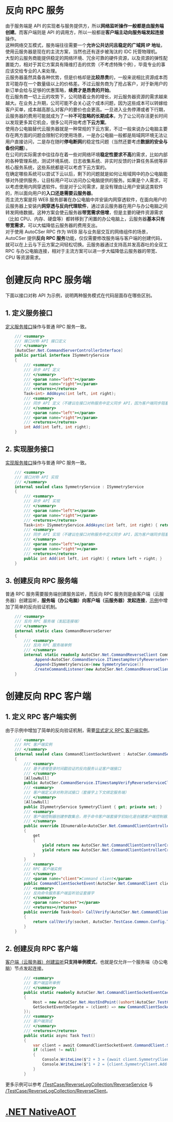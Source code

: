 ﻿# 反向 RPC 服务
由于服务端是 API 的实现者与服务提供方，所以**网络监听操作一般都是由服务端创建**。而客户端则是 API 的调用方，所以一般都是**客户端主动向服务端发起连接**操作。  
这种网络交互模式，服务端往往需要一个**允许公共访问且稳定的广域网 IP 地址**，使用云服务器是现在的主流方案，当然也还有逐步被淘汰的 IDC 托管物理机。  
大型的云服务商能提供稳定的网络环境、冗余可靠的硬件资源，以及资源的弹性配置能力，相对于其它方案具有降维打击的优势（不考虑特殊个例），毕竟专业的事应该交给专业的人来处理。  
云服务器虽然具备各种优势，但是价格却是**比较昂贵**的，一般来说相比资源成本而言可能存在一个数量级以上的价格差。不过云服务商为了抢占客户，对于新用户的新订单会给与足够的优惠策略，**续费才是昂贵的开始**。  
在云服务商一切上云的攻势下，公司随着业务的增长，对云服务器资源的需求越来越大。在业务上升期，公司可能不会关心这个成本问题，因为这些成本可以转嫁给客户买单，成本越高那么对客户的要价也会更高。一旦进入业务停滞或者下行期，云服务器的费用可能就成为了一种**不可忽略的长期成本**，为了让公司存活更长时间以发现更多其它机会，很多公司开始考虑**下云方案**。  
使用办公电脑替代云服务器就是一种常规的下云方案，不过一般来说办公电脑主要存在两方面的问题会限制它的使用场景，一是办公电脑一般都是局域网环境无法让用户直接访问，二是存在随时**停电断网**的稳定性问题（当然还要考虑**数据的安全与备份问题**）。  
在公司的实际需求中往往存在着一些对网络环境**稳定性要求不高**的需求，比如内部的各种管理系统，测试环境系统、日志收集系统、非实时反馈的计算任务系统等非核心服务系统，这些系统都是可以考虑下云方案的。  
在确定哪些系统可以尝试下云以后，剩下的问题就是如何让局域网中的办公电脑能够对外提供服务，让目标用户可以访问办公电脑提供的服务。如果是个人需求，可以考虑使用内网穿透软件。但是对于公司需求，是没有理由让用户安装这类软件的，所以面向用户的**入口还是需要云服务器**。  
而主流方案是将 WEB 服务部署在办公电脑中并安装内网穿透软件，在面向用户的云服务器上安装内**网穿透与反向代理软件**，通过该云服务器在用户与办公电脑之间转发网络数据。这种方案会使云服务器**带宽需求倍增**，但是主要的硬件资源需求（比如 CPU、内存、硬盘等）都转移到了闲置的办公电脑上，云服务器**基本只有带宽需求**，可以大幅降低云服务器的费用支出。  
对于使用 AutoCSer RPC 作为 WEB 层与业务层交互的网络组件的场景，AutoCSer 提供**反向 RPC 服务**功能，仅仅需要修改服务端与客户端的创建代码，就可以在上云与下云方案之间轻松切换。云服务器通过支持高并发高吞吐的全双工 RPC 与办公电脑连接，相对于主流方案可以进一步大幅降低云服务器的带宽、CPU 等资源需求。
# 创建反向 RPC 服务端
下面以接口对称 API 为示例，说明两种服务模式在代码层面存在哪些区别。
## 1. 定义服务接口
[定义服务接口](https://github.com/AutoCSer/AutoCSer2/blob/main/Document/11.ReverseServer/ISymmetryService.cs)操作与普通 RPC 服务一致。
``` csharp
    /// <summary>
    /// 接口对称 API 接口定义
    /// </summary>
    [AutoCSer.Net.CommandServerControllerInterface]
    public partial interface ISymmetryService
    {
        /// <summary>
        /// 异步 API 定义
        /// </summary>
        /// <param name="left"></param>
        /// <param name="right"></param>
        /// <returns></returns>
        Task<int> AddAsync(int left, int right);
        /// <summary>
        /// 同步 API 定义（不建议在接口对称服务中定义同步 API，因为客户端同步阻塞模式可能造成性能瓶颈）
        /// </summary>
        /// <param name="left"></param>
        /// <param name="right"></param>
        /// <returns></returns>
        int Add(int left, int right);
    }
```
## 2. 实现服务接口
[实现服务接口](https://github.com/AutoCSer/AutoCSer2/blob/main/Document/11.ReverseServer/SymmetryService.cs)操作与普通 RPC 服务一致。
``` csharp
    /// <summary>
    /// 接口对称 API 实现
    /// </summary>
    internal sealed class SymmetryService : ISymmetryService
    {
        /// <summary>
        /// 异步 API 实现
        /// </summary>
        /// <param name="left"></param>
        /// <param name="right"></param>
        /// <returns></returns>
        Task<int> ISymmetryService.AddAsync(int left, int right) { return Task.FromResult(left + right); }
        /// <summary>
        /// 同步 API 实现（不建议在接口对称服务中定义同步 API，因为客户端同步阻塞模式可能造成性能瓶颈）
        /// </summary>
        /// <param name="left"></param>
        /// <param name="right"></param>
        /// <returns></returns>
        public int Add(int left, int right) { return left + right; }
    }
```
## 3. 创建反向 RPC 服务端
普通 RPC 服务需要服务端创建服务监听，而反向 RPC 服务则是由客户端（云服务器）创建监听，**服务端（办公电脑）向客户端（云服务器）发起连接**，[示例](https://github.com/AutoCSer/AutoCSer2/blob/main/Document/11.ReverseServer/CommandReverseServer.cs)中增加了简单的反向验证机制。
``` csharp
    /// <summary>
    /// 反向 RPC 服务端（发起连接端）
    /// </summary>
    internal static class CommandReverseServer
    {
        /// <summary>
        /// 反向 RPC 服务端单例
        /// </summary>
        internal static readonly AutoCSer.Net.CommandReverseClient CommandReverseClient = new AutoCSer.Net.CommandListenerBuilder(2)
            .Append<AutoCSer.CommandService.ITimestampVerifyReverseService<string>>(new AutoCSer.CommandService.TimestampVerifyReverseService<string>(AutoCSer.TestCase.Common.Config.TimestampVerifyString))
            .Append<ISymmetryService>(new SymmetryService())
            .CreateCommandListener(new AutoCSer.Net.CommandReverseClientConfig { Host = new AutoCSer.Net.HostEndPoint((ushort)AutoCSer.TestCase.Common.CommandServerPortEnum.Document) });
    }
```
# 创建反向 RPC 客户端
## 1. 定义 RPC 客户端实例
由于示例中增加了简单的反向验证机制，需要[显式定义 RPC 客户端实例](https://github.com/AutoCSer/AutoCSer2/blob/main/Document/11.ReverseServer/CommandClientSocketEvent.cs)。
``` csharp
    /// <summary>
    /// RPC 客户端实例
    /// </summary>
    internal sealed class CommandClientSocketEvent : AutoCSer.CommandService.TimestampVerifyReverseServiceCommandClientSocketEvent<CommandClientSocketEvent>
    {
        /// <summary>
        /// 基于递增登录时间戳验证的反向服务认证客户端接口
        /// </summary>
        [AllowNull]
        public AutoCSer.CommandService.ITimestampVerifyReverseServiceClientController<string> TimestampVerifyReverseClient { get; private set; }
        /// <summary>
        /// 客户端定义非对称测试接口（套接字上下文绑定服务端）
        /// </summary>
        [AllowNull]
        public ISymmetryService SymmetryClient { get; private set; }
        /// <summary>
        /// 客户端控制器创建参数集合，用于命令客户端套接字初始化是创建客户端控制器对象，同时也用于命令客户端套接字事件在通过认证 API 之后根据客户端控制器接口类型自动绑定控制器属性
        /// </summary>
        public override IEnumerable<AutoCSer.Net.CommandClientControllerCreatorParameter> ControllerCreatorParameters
        {
            get
            {
                yield return new AutoCSer.Net.CommandClientControllerCreatorParameter(typeof(AutoCSer.CommandService.ITimestampVerifyReverseService<string>), typeof(AutoCSer.CommandService.ITimestampVerifyReverseServiceClientController<string>));
                yield return new AutoCSer.Net.CommandClientControllerCreatorParameter(typeof(ISymmetryService));
            }
        }
        /// <summary>
        /// RPC 客户端实例
        /// </summary>
        /// <param name="client">Command client</param>
        public CommandClientSocketEvent(AutoCSer.Net.CommandClient client) : base(client) { }
        /// <summary>
        /// 反向命令服务客户端监听验证套接字
        /// </summary>
        /// <param name="socket"></param>
        /// <returns></returns>
        public override Task<bool> CallVerify(AutoCSer.Net.CommandClientSocket socket)
        {
            return callVerify(socket, AutoCSer.TestCase.Common.Config.TimestampVerifyString);
        }
    }
```
## 2. 创建反向 RPC 客户端
[客户端（云服务器）创建监听](https://github.com/AutoCSer/AutoCSer2/blob/main/Document/11.ReverseServer/CommandClientSocketEvent.cs)**只支持单例模式**，也就是仅允许一个服务端（办公电脑）节点发起连接。
``` csharp
        /// <summary>
        /// 客户端监听单例
        /// </summary>
        public static readonly AutoCSer.Net.CommandClientSocketEventCache<CommandClientSocketEvent> CommandClient = AutoCSer.Net.CommandClientSocketEventCache<CommandClientSocketEvent>.Create(new AutoCSer.Net.CommandReverseListenerConfig
        {
            Host = new AutoCSer.Net.HostEndPoint((ushort)AutoCSer.TestCase.Common.CommandServerPortEnum.Document),
            GetSocketEventDelegate = (client) => new CommandClientSocketEvent(client)
        });
        /// <summary>
        /// 客户端测试
        /// </summary>
        /// <returns></returns>
        public static async Task Test()
        {
            var client = await CommandClientSocketEvent.CommandClient.SocketEvent.Wait();
            if (client != null)
            {
                Console.WriteLine($"2 + 3 = {await client.SymmetryClient.AddAsync(2, 3)}");
                Console.WriteLine($"1 + 2 = {client.SymmetryClient.Add(1, 2)}");
            }
        }
```
更多示例可以参考 [/TestCase/ReverseLogCollection/ReverseService](https://github.com/AutoCSer/AutoCSer2/tree/main/TestCase/ReverseLogCollection/ReverseService) 与 [/TestCase/ReverseLogCollection/ReverseClient](https://github.com/AutoCSer/AutoCSer2/tree/main/TestCase/ReverseLogCollection/ReverseClient)。
# [.NET NativeAOT](https://github.com/AutoCSer/AutoCSer2/blob/main/Document/12.NativeAOT/12.NativeAOT.md)